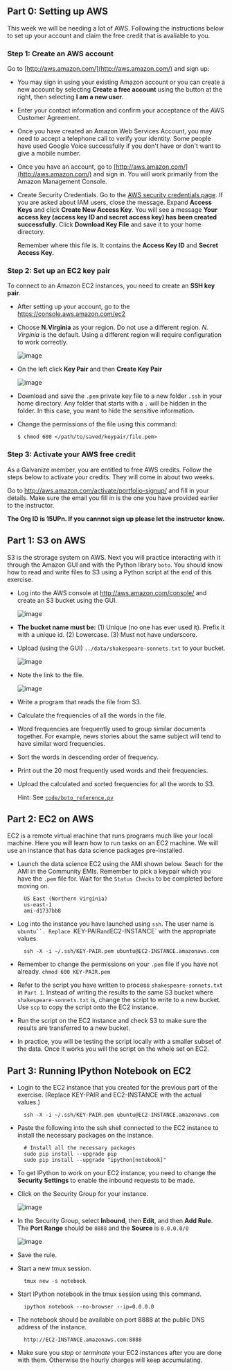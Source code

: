 Part 0: Setting up AWS
----------------------

This week we will be needing a lot of AWS. Following the instructions
below to set up your account and claim the free credit that is
avaliable to you.

### Step 1: Create an AWS account

Go to [http://aws.amazon.com/](http://aws.amazon.com/) and sign up: 

- You may sign in using your existing Amazon account or you can create
  a new account by selecting **Create a free account** using the
  button at the right, then selecting **I am a new user**.
  
- Enter your contact information and confirm your acceptance of the
  AWS Customer Agreement.

- Once you have created an Amazon Web Services Account, you may need
  to accept a telephone call to verify your identity. Some people have
  used Google Voice successfully if you don't have or don't want to
  give a mobile number.
  
- Once you have an account, go to
  [http://aws.amazon.com/](http://aws.amazon.com/) and sign in. You
  will work primarily from the Amazon Management Console.

- Create Security Credentials.  Go to the [AWS security credentials
  page](https://console.aws.amazon.com/iam/home?#security_credential).
  If you are asked about IAM users, close the message.  Expand
  **Access Keys** and click **Create New Access Key**.  You will see a
  message **Your access key (access key ID and secret access key) has
  been created successfully**. Click **Download Key File** and save it
  to your home directory. 
  
  Remember where this file is. It contains the **Access Key ID** and
  **Secret Access Key**. 
  
### Step 2: Set up an EC2 key pair

To connect to an Amazon EC2 instances, you need to create an **SSH key pair**. 

- After setting up your account, go to the <https://console.aws.amazon.com/ec2>

- Choose **N.Virginia** as your region. Do not use a different region.
  *N. Virginia* is the default. Using a different region will require
  configuration to work correctly.

  ![image](images/region.png)

- On the left click **Key Pair** and then **Create Key Pair**
  
  ![image](images/keypair.png)
    
- Download and save the `.pem` private key file to a new folder `.ssh`
  in your home directory. Any folder that starts with a `.` will be
  hidden in the folder. In this case, you want to hide the sensitive
  information. 
  
- Change the permissions of the file using this command: 

  ```
  $ chmod 600 </path/to/saved/keypair/file.pem>
  ```

### Step 3: Activate your AWS free credit

As a Galvanize member, you are entitled to free AWS credits. Follow
the steps below to activate your credits. They will come in about two
weeks.

Go to <http://aws.amazon.com/activate/portfolio-signup/> and fill in
your details. Make sure the email you fill in is the one you have
provided earlier to the instructor.

**The Org ID is 15UPn. If you cannnot sign up please let the
instructor know.**

Part 1: S3 on AWS
-----------------

S3 is the strorage system on AWS. Next you will practice interacting
with it through the Amazon GUI and with the Python library `boto`. You
should know how to read and write files to S3 using a Python script at
the end of this exercise.

- Log into the AWS console at <http://aws.amazon.com/console/> and
  create an S3 bucket using the GUI.

  ![image](images/s3-create-bucket.png)

- **The bucket name must be:** (1) Unique (no one has ever used it).
  Prefix it with a unique id. (2) Lowercase. (3) Must not have
  underscore.
   
- Upload (using the GUI) `../data/shakespeare-sonnets.txt` to your
  bucket. 
  
  ![image](images/s3-upload.png)
  
- Note the link to the file.
   
  ![image](images/s3-file-link.png)

- Write a program that reads the file from S3.

- Calculate the frequencies of all the words in the file.

- Word frequencies are frequently used to group similar documents
  together. For example, news stories about the same subject will tend
  to have similar word frequencies.

- Sort the words in descending order of frequency.

- Print out the 20 most frequently used words and their frequencies.

- Upload the calculated and sorted frequencies for all the words to
  S3.

  Hint: See [`code/boto_reference.py`](code/boto_reference.py)

Part 2: EC2 on AWS
------------------

EC2 is a remote virtual machine that runs programs much like your
local machine. Here you will learn how to run tasks on an EC2 machine.
We will use an instance that has data science packages pre-installed.

- Launch the data science EC2 using the AMI shown below. Seach for the
  AMI in the Community EMIs. Remember to pick a keypair which you have
  the `.pem` file for. Wait for the `Status Checks` to be completed
  before moving on.

        US East (Northern Virginia)
        us-east-1	
        ami-d1737bb8

- Log into the instance you have launched using `ssh`. The user name
  is `ubuntu``. Replace `KEY-PAIR` and `EC2-INSTANCE` with
  the appropriate values.

        ssh -X -i ~/.ssh/KEY-PAIR.pem ubuntu@EC2-INSTANCE.amazonaws.com

- Remember to change the permissions on your `.pem` file if you have
  not already. `chmod 600 KEY-PAIR.pem`
 
- Refer to the script you have written to process
  `shakespeare-sonnets.txt` in `Part 1`. Instead of writing the
  results to the same S3 bucket where `shakespeare-sonnets.txt` is,
  change the script to write to a new bucket. Use `scp` to copy the
  script onto the EC2 instance.
   
- Run the script on the EC2 instance and check S3 to make sure the
  results are transferred to a new bucket. 
  
- In practice, you will be testing the script locally with a smaller
  subset of the data. Once it works you will the script on the whole
  set on EC2.

Part 3: Running IPython Notebook on EC2
---------------------------------------

- Login to the EC2 instance that you created for the previous part of
  the exercise. (Replace KEY-PAIR and EC2-INSTANCE with the actual
  values.)

        ssh -X -i ~/.ssh/KEY-PAIR.pem ubuntu@EC2-INSTANCE.amazonaws.com
  
- Paste the following into the ssh shell connected to the EC2 instance
  to install the necessary packages on the instance.

        # Install all the necessary packages
        sudo pip install --upgrade pip 
        sudo pip install --upgrade "ipython[notebook]"
   
- To get IPython to work on your EC2 instance, you need to change the
  **Security Settings** to enable the inbound requests to be made.

- Click on the Security Group for your instance.

  ![image](images/ec2-security-groups.png)
 
- In the Security Group, select **Inbound**, then **Edit**, and then
  **Add Rule**. The **Port Range** should be `8888` and the **Source**
  is `0.0.0.0/0`

  ![image](images/ec2-edit-inbound-rules.png)

- Save the rule.

- Start a new tmux session.

        tmux new -s notebook

- Start IPython notebook in the tmux session using this command.

        ipython notebook --no-browser --ip=0.0.0.0
   
- The notebook should be available on port 8888 at the public DNS
  address of the instance.

        http://EC2-INSTANCE.amazonaws.com:8888

- Make sure you *stop* or *terminate* your EC2 instances after you are
  done with them. Otherwise the hourly charges will keep accumulating.
